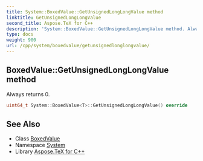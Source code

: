 ```yaml
---
title: System::BoxedValue::GetUnsignedLongLongValue method
linktitle: GetUnsignedLongLongValue
second_title: Aspose.TeX for C++
description: 'System::BoxedValue::GetUnsignedLongLongValue method. Always returns 0 in C++.'
type: docs
weight: 900
url: /cpp/system/boxedvalue/getunsignedlonglongvalue/
---
```

## BoxedValue::GetUnsignedLongLongValue method


Always returns 0.

```cpp
uint64_t System::BoxedValue<T>::GetUnsignedLongLongValue() override
```

## See Also

* Class [BoxedValue](../)
* Namespace [System](../../)
* Library [Aspose.TeX for C++](../../../)
